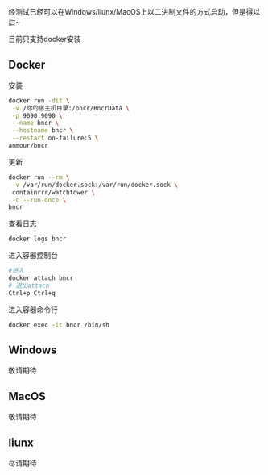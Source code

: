 经测试已经可以在Windows/liunx/MacOS上以二进制文件的方式启动，但是得以后~

目前只支持docker安装

## Docker
安装
```bash
docker run -dit \
 -v /你的宿主机目录:/bncr/BncrData \
 -p 9090:9090 \
 --name bncr \
 --hostname bncr \
 --restart on-failure:5 \
anmour/bncr
```
更新
```bash
docker run --rm \
 -v /var/run/docker.sock:/var/run/docker.sock \
 containrrr/watchtower \
 -c --run-once \
bncr
```


查看日志
```bash
docker logs bncr
```

进入容器控制台
```bash
#进入
docker attach bncr
# 退出attach
Ctrl+p Ctrl+q
```
进入容器命令行
```bash
docker exec -it bncr /bin/sh
```

## Windows

敬请期待

## MacOS

敬请期待

## liunx

尽请期待
